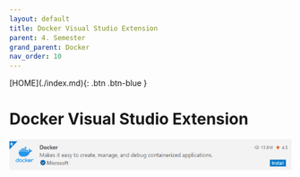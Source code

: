 ```yaml
---
layout: default
title: Docker Visual Studio Extension
parent: 4. Semester
grand_parent: Docker
nav_order: 10
---
```


<span class="fs-1">
[HOME](./index.md){: .btn .btn-blue }
</span>

# Docker Visual Studio Extension

![](./image/vsc_docker.jpg)